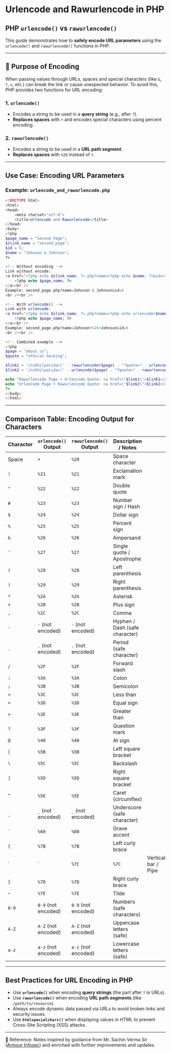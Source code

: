 
# Urlencode and Rawurlencode in PHP

## PHP `urlencode()` vs `rawurlencode()`

This guide demonstrates how to **safely encode URL parameters** using the `urlencode()` and `rawurlencode()` functions in PHP.

---

## 🔹 Purpose of Encoding

When passing values through URLs, spaces and special characters (like `&`, `?`, `=`, etc.) can break the link or cause unexpected behavior.
To avoid this, PHP provides two functions for URL encoding:

### 1. `urlencode()`

* Encodes a string to be used in a **query string** (e.g., after `?`).
* **Replaces spaces** with `+` and encodes special characters using percent encoding.

### 2. `rawurlencode()`

* Encodes a string to be used in a **URL path segment**.
* **Replaces spaces** with `%20` instead of `+`.

---

## Use Case: Encoding URL Parameters

### Example: `urlencode_and_rawurlencode.php`

```php
<!DOCTYPE html>
<html>
<head>
    <meta charset="utf-8">
    <title>Urlencode and Rawurlencode</title>
</head>
<body>
<?php
$page_name = "Second Page";
$slink_name = "second_page";
$id = 6;
$name = "Johnson & Johnson";
?>

<!-- Without encoding -->
Link without encode:  
<a href="<?php echo $slink_name; ?>.php?name=<?php echo $name; ?>&id=<?php echo $id; ?>">
    <?php echo $page_name; ?>
</a><br />
Example: second_page.php?name=Johnson & Johnson&id=6  
<br /><br />

<!-- With urlencode() -->
Link with urlencode:  
<a href="<?php echo $slink_name; ?>.php?name=<?php echo urlencode($name); ?>&id=<?php echo $id; ?>">
    <?php echo $page_name; ?>
</a><br />
Example: second_page.php?name=Johnson+%26+Johnson&id=6  
<br /><br />

<!-- Combined example -->
<?php
$page = "about us";
$quote = "ethical hacking";

$link1 = '/nikhilpatidar/' . rawurlencode($page) . "?quote=" . urlencode($quote);
$link2 = '/nikhilpatidar/' . urlencode($page) . "?quote=" . rawurlencode($quote);

echo "Rawurlencode Page + Urlencode Quote: <a href=\"$link1\">$link1</a><br />";
echo "Urlencode Page + Rawurlencode Quote: <a href=\"$link2\">$link2</a><br />";
?>
</body>
</html>
```

---

## Comparison Table: Encoding Output for Characters

| Character | `urlencode()` Output | `rawurlencode()` Output | Description / Notes            |                     |
| --------- | -------------------- | ----------------------- | ------------------------------ | ------------------- |
| Space     | `+`                  | `%20`                   | Space character                |                     |
| `!`       | `%21`                | `%21`                   | Exclamation mark               |                     |
| `"`       | `%22`                | `%22`                   | Double quote                   |                     |
| `#`       | `%23`                | `%23`                   | Number sign / Hash             |                     |
| `$`       | `%24`                | `%24`                   | Dollar sign                    |                     |
| `%`       | `%25`                | `%25`                   | Percent sign                   |                     |
| `&`       | `%26`                | `%26`                   | Ampersand                      |                     |
| `'`       | `%27`                | `%27`                   | Single quote / Apostrophe      |                     |
| `(`       | `%28`                | `%28`                   | Left parenthesis               |                     |
| `)`       | `%29`                | `%29`                   | Right parenthesis              |                     |
| `*`       | `%2A`                | `%2A`                   | Asterisk                       |                     |
| `+`       | `%2B`                | `%2B`                   | Plus sign                      |                     |
| `,`       | `%2C`                | `%2C`                   | Comma                          |                     |
| `-`       | `-` (not encoded)    | `-` (not encoded)       | Hyphen / Dash (safe character) |                     |
| `.`       | `.` (not encoded)    | `.` (not encoded)       | Period (safe character)        |                     |
| `/`       | `%2F`                | `%2F`                   | Forward slash                  |                     |
| `:`       | `%3A`                | `%3A`                   | Colon                          |                     |
| `;`       | `%3B`                | `%3B`                   | Semicolon                      |                     |
| `<`       | `%3C`                | `%3C`                   | Less than                      |                     |
| `=`       | `%3D`                | `%3D`                   | Equal sign                     |                     |
| `>`       | `%3E`                | `%3E`                   | Greater than                   |                     |
| `?`       | `%3F`                | `%3F`                   | Question mark                  |                     |
| `@`       | `%40`                | `%40`                   | At sign                        |                     |
| `[`       | `%5B`                | `%5B`                   | Left square bracket            |                     |
| `\`       | `%5C`                | `%5C`                   | Backslash                      |                     |
| `]`       | `%5D`                | `%5D`                   | Right square bracket           |                     |
| `^`       | `%5E`                | `%5E`                   | Caret (circumflex)             |                     |
| `_`       | `_` (not encoded)    | `_` (not encoded)       | Underscore (safe character)    |                     |
| `` ` ``   | `%60`                | `%60`                   | Grave accent                   |                     |
| `{`       | `%7B`                | `%7B`                   | Left curly brace               |                     |
| \`        | \`                   | `%7C`                   | `%7C`                          | Vertical bar / Pipe |
| `}`       | `%7D`                | `%7D`                   | Right curly brace              |                     |
| `~`       | `%7E`                | `%7E`                   | Tilde                          |                     |
| `0-9`     | `0-9` (not encoded)  | `0-9` (not encoded)     | Numbers (safe characters)      |                     |
| `A-Z`     | `A-Z` (not encoded)  | `A-Z` (not encoded)     | Uppercase letters (safe)       |                     |
| `a-z`     | `a-z` (not encoded)  | `a-z` (not encoded)     | Lowercase letters (safe)       |                     |

---

## Best Practices for URL Encoding in PHP

* Use **`urlencode()`** when encoding **query strings** (the part after `?` in URLs).
* Use **`rawurlencode()`** when encoding **URL path segments** (like `/path/to/resource`).
* Always encode dynamic data passed via URLs to avoid broken links and security issues.
* Use **`htmlspecialchars()`** when displaying values in HTML to prevent Cross-Site Scripting (XSS) attacks.

---
📖 Reference: Notes inspired by guidance from Mr. Sachin Verma Sir ([Armour Infosec](https://www.armourinfosec.com/)) and enriched with further improvements and updates.
